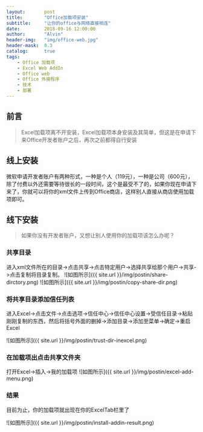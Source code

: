 ```yaml
---
layout:       post
title:        "Office加载项安装"
subtitle:     "让你的office与网络直接相连"
date:         2018-09-16 12:00:00
author:       "Alvin"
header-img:   "img/office-web.jpg"
header-mask:  0.3
catalog:      true
tags:
    - Office 加载项
    - Excel Web AddIn
    - Office web
    - Office 外接程序
    - 技术
    - 部署
---
```

## 前言

>Excel加载项离不开安装，Excel加载项本身安装及其简单，但这是在申请下来Office开发者账户之后，再次之前都得自行安装

## 线上安装

微软申请开发者账户有两种形式，一种是个人（119元），一种是公司（600元），除了付费以外还需要等待很长的一段时间，这个是最受不了的，如果你现在申请下来了，你就可以将你的xml文件上传到Office商店，这样别人直接从商店使用加载项即可。

## 线下安装

>如果你没有开发者账户，又想让别人使用你的加载项该怎么办呢？

### 共享目录

进入xml文件所在的目录->点击共享->点击特定用户->选择共享给那个用户->共享->点击复制将目录复制。
![如图所示]({{ site.url }}/img/postin/share-dirctory.png)
![如图所示]({{ site.url }}/img/postin/copy-share-dir.png)

### 将共享目录添加信任列表

进入Excel->点击文件->点击选项->信任中心->信任中心设置->受信任目录->粘贴刚刚复制的东西，然后将括号外面的删掉->添加目录->添加至菜单->确定->重启Excel

![如图所示]({{ site.url }}/img/postin/trust-dir-inexcel.png)

### 在加载项出点击共享文件夹

打开Excel->插入->我的加载项
![如图所示]({{ site.url }}/img/postin/excel-add-menu.png)

### 结果

目前为止，你的加载项就出现在你的ExcelTab栏里了

![如图所示]({{ site.url }}/img/postin/install-addin-result.png)

